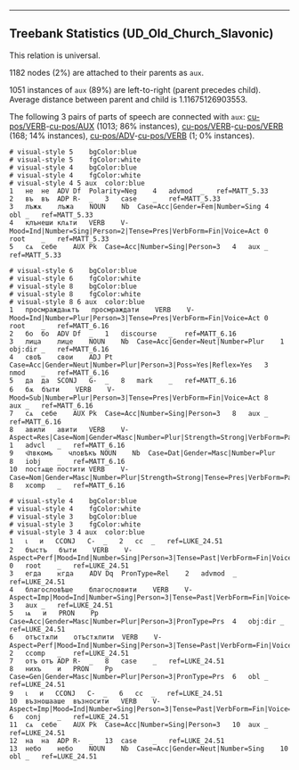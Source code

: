 

--------------------------------------------------------------------------------

## Treebank Statistics (UD_Old_Church_Slavonic)

This relation is universal.

1182 nodes (2%) are attached to their parents as `aux`.

1051 instances of `aux` (89%) are left-to-right (parent precedes child).
Average distance between parent and child is 1.11675126903553.

The following 3 pairs of parts of speech are connected with `aux`: [cu-pos/VERB]()-[cu-pos/AUX]() (1013; 86% instances), [cu-pos/VERB]()-[cu-pos/VERB]() (168; 14% instances), [cu-pos/ADV]()-[cu-pos/VERB]() (1; 0% instances).


~~~ conllu
# visual-style 5	bgColor:blue
# visual-style 5	fgColor:white
# visual-style 4	bgColor:blue
# visual-style 4	fgColor:white
# visual-style 4 5 aux	color:blue
1	не	не	ADV	Df	Polarity=Neg	4	advmod	_	ref=MATT_5.33
2	въ	въ	ADP	R-	_	3	case	_	ref=MATT_5.33
3	лъжѫ	лъжа	NOUN	Nb	Case=Acc|Gender=Fem|Number=Sing	4	obl	_	ref=MATT_5.33
4	клънеши	клѧти	VERB	V-	Mood=Ind|Number=Sing|Person=2|Tense=Pres|VerbForm=Fin|Voice=Act	0	root	_	ref=MATT_5.33
5	сѧ	себе	AUX	Pk	Case=Acc|Number=Sing|Person=3	4	aux	_	ref=MATT_5.33

~~~


~~~ conllu
# visual-style 6	bgColor:blue
# visual-style 6	fgColor:white
# visual-style 8	bgColor:blue
# visual-style 8	fgColor:white
# visual-style 8 6 aux	color:blue
1	просмраждаѭтъ	просмраждати	VERB	V-	Mood=Ind|Number=Plur|Person=3|Tense=Pres|VerbForm=Fin|Voice=Act	0	root	_	ref=MATT_6.16
2	бо	бо	ADV	Df	_	1	discourse	_	ref=MATT_6.16
3	лица	лице	NOUN	Nb	Case=Acc|Gender=Neut|Number=Plur	1	obj:dir	_	ref=MATT_6.16
4	своѣ	свои	ADJ	Pt	Case=Acc|Gender=Neut|Number=Plur|Person=3|Poss=Yes|Reflex=Yes	3	nmod	_	ref=MATT_6.16
5	да	да	SCONJ	G-	_	8	mark	_	ref=MATT_6.16
6	бѫ	бꙑти	VERB	V-	Mood=Sub|Number=Plur|Person=3|Tense=Pres|VerbForm=Fin|Voice=Act	8	aux	_	ref=MATT_6.16
7	сѧ	себе	AUX	Pk	Case=Acc|Number=Sing|Person=3	8	aux	_	ref=MATT_6.16
8	авили	авити	VERB	V-	Aspect=Res|Case=Nom|Gender=Masc|Number=Plur|Strength=Strong|VerbForm=Part|Voice=Act	1	advcl	_	ref=MATT_6.16
9	ч҃лвкомъ	чловѣкъ	NOUN	Nb	Case=Dat|Gender=Masc|Number=Plur	8	iobj	_	ref=MATT_6.16
10	постѧще	постити	VERB	V-	Case=Nom|Gender=Masc|Number=Plur|Strength=Strong|Tense=Pres|VerbForm=Part|Voice=Act	8	xcomp	_	ref=MATT_6.16

~~~


~~~ conllu
# visual-style 4	bgColor:blue
# visual-style 4	fgColor:white
# visual-style 3	bgColor:blue
# visual-style 3	fgColor:white
# visual-style 3 4 aux	color:blue
1	ꙇ	и	CCONJ	C-	_	2	cc	_	ref=LUKE_24.51
2	бꙑстъ	бꙑти	VERB	V-	Aspect=Perf|Mood=Ind|Number=Sing|Person=3|Tense=Past|VerbForm=Fin|Voice=Act	0	root	_	ref=LUKE_24.51
3	егда	ѥгда	ADV	Dq	PronType=Rel	2	advmod	_	ref=LUKE_24.51
4	благословѣше	благословити	VERB	V-	Aspect=Imp|Mood=Ind|Number=Sing|Person=3|Tense=Past|VerbForm=Fin|Voice=Act	3	aux	_	ref=LUKE_24.51
5	ѩ	и	PRON	Pp	Case=Acc|Gender=Masc|Number=Plur|Person=3|PronType=Prs	4	obj:dir	_	ref=LUKE_24.51
6	отъстѫпи	отъстѫпити	VERB	V-	Aspect=Perf|Mood=Ind|Number=Sing|Person=3|Tense=Past|VerbForm=Fin|Voice=Act	2	ccomp	_	ref=LUKE_24.51
7	отъ	отъ	ADP	R-	_	8	case	_	ref=LUKE_24.51
8	нихъ	и	PRON	Pp	Case=Gen|Gender=Masc|Number=Plur|Person=3|PronType=Prs	6	obl	_	ref=LUKE_24.51
9	ꙇ	и	CCONJ	C-	_	6	cc	_	ref=LUKE_24.51
10	възношааше	възносити	VERB	V-	Aspect=Imp|Mood=Ind|Number=Sing|Person=3|Tense=Past|VerbForm=Fin|Voice=Act	6	conj	_	ref=LUKE_24.51
11	сѧ	себе	AUX	Pk	Case=Acc|Number=Sing|Person=3	10	aux	_	ref=LUKE_24.51
12	на	на	ADP	R-	_	13	case	_	ref=LUKE_24.51
13	небо	небо	NOUN	Nb	Case=Acc|Gender=Neut|Number=Sing	10	obl	_	ref=LUKE_24.51

~~~


